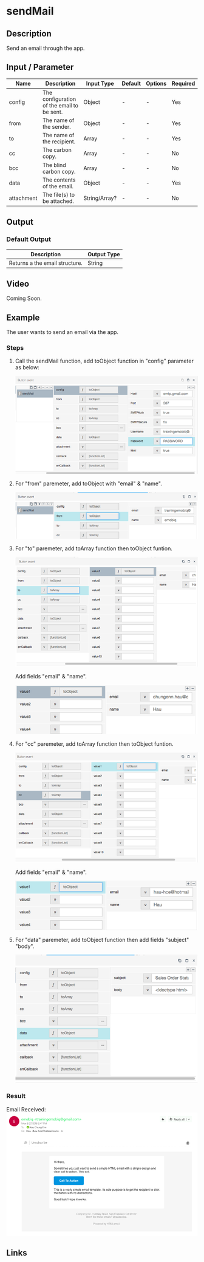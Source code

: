 #  sendMail

## Description

Send an email through the app.

## Input / Parameter

| Name | Description | Input Type | Default | Options | Required |
| ------ | ------ | ------ | ------ | ------ | ------ |
| config | The configuration of the email to be sent. | Object | - | - | Yes |
| from | The name of the sender. | Object | - | - | Yes |
| to | The name of the recipient. | Array | - | - | Yes |
| cc | The carbon copy. | Array | - | - | No |
| bcc | The blind carbon copy. | Array | - | - | No |
| data | The contents of the email. | Object | - | - | Yes |
| attachment | The file(s) to be attached. | String/Array? | - | - | No |

## Output

### Default Output

| Description | Output Type |
| ------ | ------ |
| Returns a the email structure. | String |

## Video

Coming Soon.

## Example

The user wants to send an email via the app.

### Steps

1. Call the sendMail function, add toObject function in "config" parameter as below:

    ![](../../../../document/function/App/sendMail/sendMail-step-1.png?raw=true)

2. For "from" paremeter, add toObject with "email" & "name".

    ![](../../../../document/function/App/sendMail/sendMail-step-2.png?raw=true)

3. For "to" paremeter, add toArray function then toObject funtion.

    ![](../../../../document/function/App/sendMail/sendMail-step-3.png?raw=true)

    Add fields "email" & "name".

    ![](../../../../document/function/App/sendMail/sendMail-step-5.png?raw=true)

4. For "cc" paremeter, add toArray function then toObject funtion.
   
    ![](../../../../document/function/App/sendMail/sendMail-step-4.png?raw=true)

    Add fields "email" & "name".

    ![](../../../../document/function/App/sendMail/sendMail-step-6.png?raw=true)

5. For "data" paremeter, add toObject function then add fields "subject" "body". 

    ![](../../../../document/function/App/sendMail/sendMail-step-7.png?raw=true)

### Result

Email Received:
![](../../../../document/function/App/sendMail/sendMail-result-1.png?raw=true)

## Links
